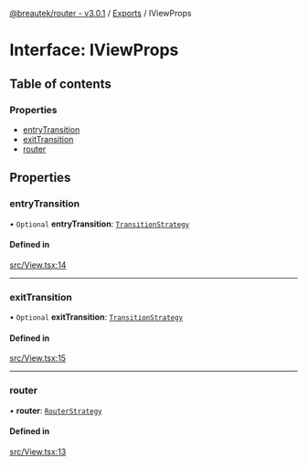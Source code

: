 [@breautek/router - v3.0.1](../README.md) / [Exports](../modules.md) / IViewProps

# Interface: IViewProps

## Table of contents

### Properties

- [entryTransition](IViewProps.md#entrytransition)
- [exitTransition](IViewProps.md#exittransition)
- [router](IViewProps.md#router)

## Properties

### entryTransition

• `Optional` **entryTransition**: [`TransitionStrategy`](../classes/TransitionStrategy.md)

#### Defined in

[src/View.tsx:14](https://github.com/breautek/router/blob/c2e6307/src/View.tsx#L14)

___

### exitTransition

• `Optional` **exitTransition**: [`TransitionStrategy`](../classes/TransitionStrategy.md)

#### Defined in

[src/View.tsx:15](https://github.com/breautek/router/blob/c2e6307/src/View.tsx#L15)

___

### router

• **router**: [`RouterStrategy`](../classes/RouterStrategy.md)

#### Defined in

[src/View.tsx:13](https://github.com/breautek/router/blob/c2e6307/src/View.tsx#L13)
